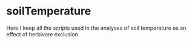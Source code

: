 # soilTemperature
Here I keep all the scripts used in the analyses of soil temperature as an effect of herbivore exclusion
